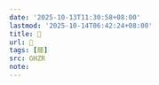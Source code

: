 ```yaml
---
date: '2025-10-13T11:30:58+08:00'
lastmod: '2025-10-14T06:42:24+08:00'
title: 󰧳
url: 󰧳
tags: [䉄]
src: GHZR
note:
---
```

